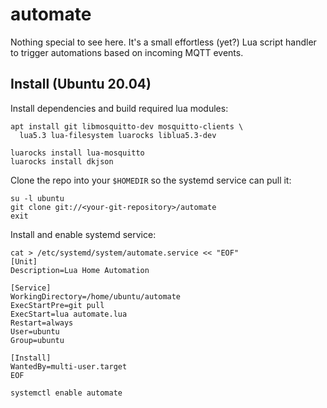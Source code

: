 # automate

Nothing special to see here. It's a small effortless (yet?) Lua script handler
to trigger automations based on incoming MQTT events.

## Install (Ubuntu 20.04)

Install dependencies and build required lua modules:

    apt install git libmosquitto-dev mosquitto-clients \
      lua5.3 lua-filesystem luarocks liblua5.3-dev

    luarocks install lua-mosquitto
    luarocks install dkjson

Clone the repo into your `$HOMEDIR` so the systemd service can pull it:

    su -l ubuntu
    git clone git://<your-git-repository>/automate
    exit

Install and enable systemd service:

    cat > /etc/systemd/system/automate.service << "EOF"
    [Unit]
    Description=Lua Home Automation

    [Service]
    WorkingDirectory=/home/ubuntu/automate
    ExecStartPre=git pull
    ExecStart=lua automate.lua
    Restart=always
    User=ubuntu
    Group=ubuntu

    [Install]
    WantedBy=multi-user.target
    EOF

    systemctl enable automate
